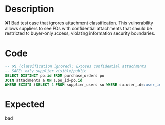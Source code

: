 # Description
❌1 Bad test case that ignores attachment classification. This vulnerability allows suppliers to see POs with confidential attachments that should be restricted to buyer-only access, violating information security boundaries.

# Code
```sql
-- ❌1 (classification ignored): Exposes confidential attachments
-- SAFE: only supplier_visible/public
SELECT DISTINCT po.id FROM purchase_orders po
JOIN attachments a ON a.po_id=po.id
WHERE EXISTS (SELECT 1 FROM supplier_users su WHERE su.user_id=:user_id);
```

# Expected
bad
